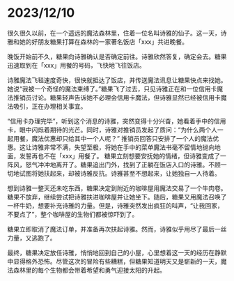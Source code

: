 # 2023/12/10

很久很久以前，在一个遥远的魔法森林里，住着一位名叫诗雅的仙子。这一天，诗雅和她的好朋友糖果打算在森林的一家著名饭店「xxx」共进晚餐。

晚饭开始前不久，糖果向诗雅确认是否确定前往。诗雅欣然答复，确定会去。糖果迅速取到在「xxx」用餐的号码，飞快地飞往饭店。

诗雅魔法飞毯速度奇快，很快就抵达了饭店，并传送魔法讯息让糖果快点来找她。她说“我被一个奇怪的魔法束缚了。”糖果飞了过去，只见诗雅正在和一位信用卡魔法推销员讨论。糖果轻声告诉她不必理会信用卡魔法，但诗雅显然已经被信用卡魔法吸引，正在办理相关事宜。

“信用卡办理完毕”，听到这个消息的诗雅，突然变得十分兴奋，她看着手中的信用卡，眼中闪烁着期待的光芒。同时，诗雅对推销员发起了质问：“为什么两个人一起用餐，魔法优惠却只给其中一个人呢？” 推销员回答只安排了一个人的魔法优惠。这让诗雅非常不满，失望至极，将她在手中的菜单魔法书毫不留情地抛向地面，发誓再也不在「xxx」用餐了。
糖果立刻想要安抚她的情绪，但诗雅变成了一阵风，怒气冲冲地离开了。糖果追出门外，找到了正躺在饭店入口的诗雅。不顾一切地试图将她扶起来，却被诗雅反抗。诗雅甚至不想起来，让她独自一人待着。

想到诗雅一整天还未吃东西，糖果决定到附近的咖啡屋用魔法交易了一个牛肉卷。糖果不放弃，继续尝试把诗雅扶进咖啡屋并让她坐下。随后，糖果又用魔法召唤了一杯牛奶，想要补充诗雅的力量。但是，诗雅突然发出疯狂的叫声，“让我回家，不要点了”，整个咖啡屋的生物们都被惊吓到了。

糖果立即取消了魔法订单，并准备再次扶起诗雅。然而，诗雅似乎用尽了最后一丝力量，又逃跑了。

最终，糖果决定放任诗雅，悄悄地回到自己的小屋，心里想着这一天的经历在静默中显得格外恐怖。尽管这次的冒险有些糟糕，但糖果知道明天又是崭新的一天，魔法森林里的每个生物都会带着希望和勇气迎接太阳的升起。
